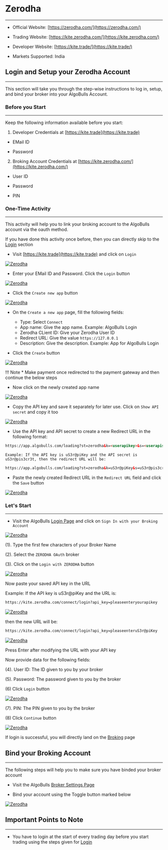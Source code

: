 # Zerodha
---

* Official Website: [https://zerodha.com/](https://zerodha.com/)

* Trading Website: [https://kite.zerodha.com/](https://kite.zerodha.com/)

* Developer Website: [https://kite.trade/](https://kite.trade/)

* Markets Supported: India

## Login and Setup your Zerodha Account 
---
This section will take you through the step-wise instructions to log in, setup, and bind your broker into your AlgoBulls Account.

### Before you Start
---
Keep the following information available before you start:

1) Developer Credentials at [https://kite.trade](https://kite.trade)

* EMail ID

* Password

2) Broking Account Credentials at [https://kite.zerodha.com/](https://kite.zerodha.com/)

* User ID

* Password

* PIN

### One-Time Activity
---
This activity will help you to link your broking account to the AlgoBulls account via the oauth method.

If you have done this activity once before, then you can directly skip to the [Login](#-lets-start) section

* Visit [https://kite.trade](https://kite.trade) and click on `Login`

[ ![Zerodha](imgs/zerodha/visit.png "Click to Enlarge or Ctrl+Click to open in a new Tab") ](imgs/zerodha/visit.png)

* Enter your EMail ID and Password. Click the `Login` button

[ ![Zerodha](imgs/zerodha/login_app.png "Click to Enlarge or Ctrl+Click to open in a new Tab") ](imgs/zerodha/login_app.png)

* Click the `Create new app` button

[ ![Zerodha](imgs/zerodha/create_app_button.png "Click to Enlarge or Ctrl+Click to open in a new Tab") ](imgs/zerodha/create_app_button.png)

* On the `Create a new app` page, fill the following fields:

    * Type: Select `Connect`
    * App name: Give the app name. Example: AlgoBulls Login
    * Zerodha CLient ID: Give your Zerodha User ID
    * Redirect URL: Give the value `https://127.0.0.1`
    * Description: Give the description. Example: App for AlgoBulls Login
    
* Click the `Create` button

[ ![Zerodha](imgs/zerodha/create_app.png "Click to Enlarge or Ctrl+Click to open in a new Tab") ](imgs/zerodha/create_app.png)
    
!!! Note
    * Make payment once redirected to the payment gateway and then continue the below steps

* Now click on the newly created app name

[ ![Zerodha](imgs/zerodha/click_here.png "Click to Enlarge or Ctrl+Click to open in a new Tab") ](imgs/zerodha/click_here.png)

* Copy the API key and save it separately for later use. Click on `Show API secret` and copy it too

[ ![Zerodha](imgs/zerodha/show_api_secret.png "Click to Enlarge or Ctrl+Click to open in a new Tab") ](imgs/zerodha/show_api_secret.png)

* Use the API key and API secret to create a new Redirect URL in the following format:
```html
https://app.algobulls.com/loading?st=zerodha&k=<userapikey>&s=<userapisecret>
```
  
    Example: If the API key is uS3r@piKey and the API secret is uS3r@pis3cr3t, then the redirect URL will be:
```html
https://app.algobulls.com/loading?st=zerodha&k=uS3r@piKey&s=uS3r@pis3cr3t
```

* Paste the newly created Redirect URL in the `Redirect URL` field and click the `Save` button

[ ![Zerodha](imgs/zerodha/change_redirect_url.png "Click to Enlarge or Ctrl+Click to open in a new Tab") ](imgs/zerodha/change_redirect_url.png)

### Let's Start
---
* Visit the AlgoBulls [Login Page](https://app.algobulls.com/user/login) and click on `Sign In with your Broking Account`

[ ![Zerodha](imgs/siwyba.png "Click to Enlarge or Ctrl+Click to open in a new Tab") ](imgs/siwyba.png)

(1). Type the first few characters of your Broker Name

(2). Select the `ZERODHA OAuth` broker

(3). Click on the `Login with ZERODHA` button

[ ![Zerodha](imgs/zerodha/zerodha_oauth.png "Click to Enlarge or Ctrl+Click to open in a new Tab") ](imgs/zerodha/zerodha_oauth.png)

Now paste your saved API key in the URL

Example: If the API key is uS3r@piKey and the URL is:

```html
https://kite.zerodha.com/connect/login?api_key=pleaseenteryourapikey
```

[ ![Zerodha](imgs/zerodha/zerodha_oauth_2.png "Click to Enlarge or Ctrl+Click to open in a new Tab") ](imgs/zerodha/zerodha_oauth_2.png)

then the new URL will be:

```html
https://kite.zerodha.com/connect/login?api_key=pleaseenteruS3r@piKey
```

[ ![Zerodha](imgs/zerodha/zerodha_oauth_3.png "Click to Enlarge or Ctrl+Click to open in a new Tab") ](imgs/zerodha/zerodha_oauth_3.png)

Press Enter after modifying the URL with your API key

Now provide data for the following fields:

(4). User ID: The ID given to you by your broker

(5). Password: The password given to you by the broker

(6) Click `Login` button

[ ![Zerodha](imgs/zerodha/zerodha_oauth_4.png "Click to Enlarge or Ctrl+Click to open in a new Tab") ](imgs/zerodha/zerodha_oauth_4.png)

(7). PIN: The PIN given to you by the broker

(8) Click `Continue` button

[ ![Zerodha](imgs/zerodha/zerodha_oauth_5.png "Click to Enlarge or Ctrl+Click to open in a new Tab") ](imgs/zerodha/zerodha_oauth_5.png)

If login is successful, you will directly land on the [Broking](https://app.algobulls.com/account/broking) page

## Bind your Broking Account
---
The following steps will help you to make sure you have binded your broker account

* Visit the AlgoBulls [Broker Settings Page](https://app.algobulls.com/account/broking)

* Bind your account using the Toggle button marked below

[ ![Zerodha](imgs/zerodha/zerodha_binded.png "Click to Enlarge or Ctrl+Click to open in a new Tab") ](imgs/zerodha/zerodha_binded.png)

## Important Points to Note
---
* You have to login at the start of every trading day before you start trading using the steps given for [Login](#-lets-start)
